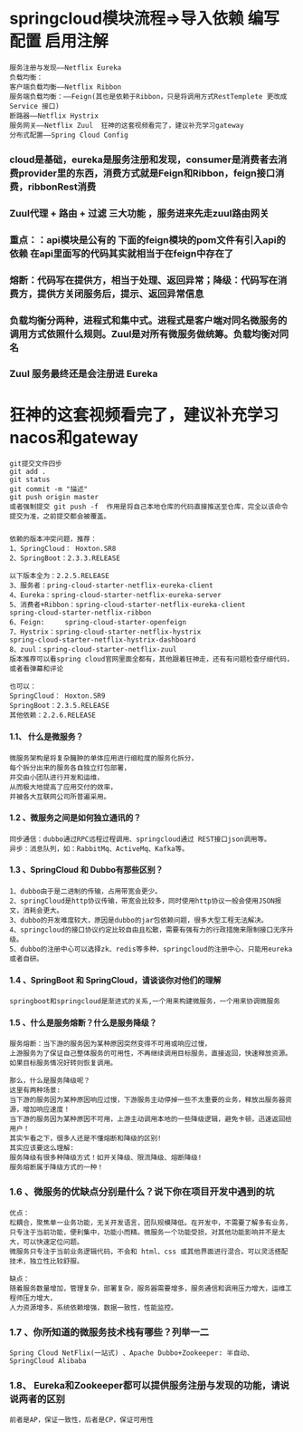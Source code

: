 # springcloud模块流程=>导入依赖 编写配置 启用注解

    服务注册与发现——Netflix Eureka
    负载均衡：
    客户端负载均衡——Netflix Ribbon
    服务端负载均衡：——Feign(其也是依赖于Ribbon，只是将调用方式RestTemplete 更改成Service 接口)
    断路器——Netflix Hystrix
    服务网关——Netflix Zuul  狂神的这套视频看完了，建议补充学习gateway
    分布式配置——Spring Cloud Config


### cloud是基础，eureka是服务注册和发现，consumer是消费者去消费provider里的东西，消费方式就是Feign和Ribbon，feign接口消费，ribbonRest消费
### Zuul代理 + 路由 + 过滤 三大功能 ，服务进来先走zuul路由网关

### 重点：：api模块是公有的 下面的feign模块的pom文件有引入api的依赖 在api里面写的代码其实就相当于在feign中存在了

### 熔断：代码写在提供方，相当于处理、返回异常；降级：代码写在消费方，提供方关闭服务后，提示、返回异常信息

### 负载均衡分两种，进程式和集中式。进程式是客户端对同名微服务的调用方式依照什么规则。Zuul是对所有微服务做统筹。负载均衡对同名

### Zuul 服务最终还是会注册进 Eureka

# 狂神的这套视频看完了，建议补充学习nacos和gateway

    git提交文件四步
    git add .  
    git status 
    git commit -m "描述" 
    git push origin master
    或者强制提交 git push -f  作用是将自己本地仓库的代码直接推送至仓库，完全以该命令提交为准，之前提交都会被覆盖。
###
    依赖的版本冲突问题，推荐：
    1、SpringCloud： Hoxton.SR8
    2、SpringBoot：2.3.3.RELEASE
    
    以下版本全为：2.2.5.RELEASE
    3、服务者：pring-cloud-starter-netflix-eureka-client  
    4、Eureka：spring-cloud-starter-netflix-eureka-server
    5、消费者+Ribbon：spring-cloud-starter-netflix-eureka-client
    spring-cloud-starter-netflix-ribbon
    6、Feign:	 spring-cloud-starter-openfeign
    7、Hystrix：spring-cloud-starter-netflix-hystrix
    spring-cloud-starter-netflix-hystrix-dashboard
    8、zuul：spring-cloud-starter-netflix-zuul
    版本推荐可以看spring cloud官网里面全都有，其他跟着狂神走，还有有问题检查仔细代码，或者看弹幕和评论
    
    也可以：
    SpringCloud： Hoxton.SR9
    SpringBoot：2.3.5.RELEASE
    其他依赖：2.2.6.RELEASE

#### 1.1、 什么是微服务？
    微服务架构是将复杂臃肿的单体应用进行细粒度的服务化拆分，
    每个拆分出来的服务各自独立打包部署，
    并交由小团队进行开发和运维，
    从而极大地提高了应用交付的效率，
    并被各大互联网公司所普遍采用。

#### 1.2 、微服务之间是如何独立通讯的？
    同步通信：dubbo通过RPC远程过程调用、springcloud通过 REST接口json调用等。
    异步：消息队列，如：RabbitMq、ActiveMq、Kafka等。

#### 1.3 、SpringCloud 和 Dubbo有那些区别？
    1、dubbo由于是二进制的传输，占用带宽会更少。
    2、springCloud是http协议传输，带宽会比较多，同时使用http协议一般会使用JSON报文，消耗会更大。
    3、dubbo的开发难度较大，原因是dubbo的jar包依赖问题，很多大型工程无法解决。
    4、springcloud的接口协议约定比较自由且松散，需要有强有力的行政措施来限制接口无序升级。
    5、dubbo的注册中心可以选择zk、redis等多种，springcloud的注册中心，只能用eureka或者自研。

#### 1.4 、SpringBoot 和 SpringCloud，请谈谈你对他们的理解
    springboot和springcloud是渐进式的关系,一个用来构建微服务，一个用来协调微服务

#### 1.5 、什么是服务熔断？什么是服务降级？
    服务熔断：当下游的服务因为某种原因突然变得不可用或响应过慢，
    上游服务为了保证自己整体服务的可用性，不再继续调用目标服务，直接返回，快速释放资源。
    如果目标服务情况好转则恢复调用。

    那么，什么是服务降级呢？
    这里有两种场景:
    当下游的服务因为某种原因响应过慢，下游服务主动停掉一些不太重要的业务，释放出服务器资源，增加响应速度！
    当下游的服务因为某种原因不可用，上游主动调用本地的一些降级逻辑，避免卡顿，迅速返回给用户！
    其实乍看之下，很多人还是不懂熔断和降级的区别!
    其实应该要这么理解:
    服务降级有很多种降级方式！如开关降级、限流降级、熔断降级!
    服务熔断属于降级方式的一种！

### 1.6 、微服务的优缺点分别是什么？说下你在项目开发中遇到的坑
    优点：
    松耦合，聚焦单一业务功能，无关开发语言，团队规模降低。在开发中，不需要了解多有业务，
    只专注于当前功能，便利集中，功能小而精。微服务一个功能受损，对其他功能影响并不是太大，可以快速定位问题。
    微服务只专注于当前业务逻辑代码，不会和 html、css 或其他界面进行混合。可以灵活搭配技术，独立性比较舒服。
    
    缺点：
    随着服务数量增加，管理复杂，部署复杂，服务器需要增多，服务通信和调用压力增大，运维工程师压力增大，
    人力资源增多，系统依赖增强，数据一致性，性能监控。

### 1.7 、你所知道的微服务技术栈有哪些？列举一二
    Spring Cloud NetFlix(一站式) 、Apache Dubbo+Zookeeper: 半自动、SpringCloud Alibaba

### 1.8、 Eureka和Zookeeper都可以提供服务注册与发现的功能，请说说两者的区别
    前者是AP，保证一致性，后者是CP，保证可用性